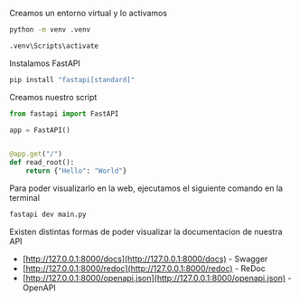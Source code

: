 Creamos un entorno virtual y lo activamos

```bash
python -m venv .venv

.venv\Scripts\activate
```

Instalamos FastAPI

```bash
pip install "fastapi[standard]"
```

Creamos nuestro script

```python
from fastapi import FastAPI

app = FastAPI()


@app.get("/")
def read_root():
    return {"Hello": "World"}
```

Para poder visualizarlo en la web, ejecutamos el siguiente comando en la terminal

```bash
fastapi dev main.py
```

Existen distintas formas de poder visualizar la documentacion de nuestra API

- [http://127.0.0.1:8000/docs](http://127.0.0.1:8000/docs) - Swagger
- [http://127.0.0.1:8000/redoc](http://127.0.0.1:8000/redoc) - ReDoc
- [http://127.0.0.1:8000/openapi.json](http://127.0.0.1:8000/openapi.json) - OpenAPI